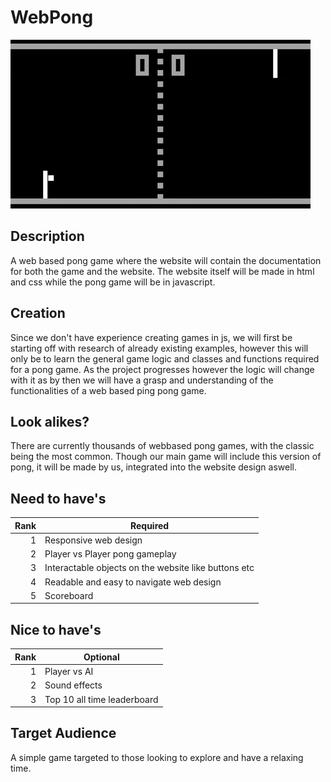# WebPong
<picture>
 <source media="(prefers-color-scheme: dark)" srcset="media/pong.gif">
 <source media="(prefers-color-scheme: light)" srcset="media/pong.gif">
 <img alt="pong" src="media/pong.gif">
</picture>

 ## Description
 A web based pong game where the website will contain
 the documentation for both the game and the website. The website itself will be made in html and css
 while the pong game will be in javascript.

 ## Creation
 Since we don't have experience creating games in js, we will first be starting off with research of already
 existing examples, however this will only be to learn the general game logic and classes and functions required
 for a pong game. As the project progresses however the logic will change with it as by then we will have a grasp and
 understanding of the functionalities of a web based ping pong game.
 
 ## Look alikes?
 There are currently thousands of webbased pong games, with the classic being the most common. Though our main game will include this version of pong,
 it will be made by us, integrated into the website design aswell.
 
## Need to have's
| Rank |                      Required                        |
|-----:|------------------------------------------------------|
|     1| Responsive web design                                |
|     2| Player vs Player pong gameplay                       |
|     3| Interactable objects on the website like buttons etc |
|     4| Readable and easy to navigate web design             |
|     5| Scoreboard       |

## Nice to have's
| Rank |             Optional             |
|-----:|----------------------------------|
|     1| Player vs AI                     |
|     2| Sound effects                    |
|     3| Top 10 all time leaderboard      |

## Target Audience
A simple game targeted to those looking to explore and have a relaxing time.
